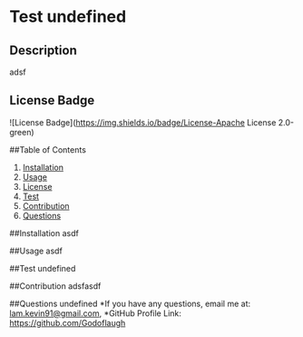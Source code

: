 # Test undefined

  ## Description
  adsf

  ## License Badge
  ![License Badge](https://img.shields.io/badge/License-Apache License 2.0-green)

  ##Table of Contents
  1. [Installation](#installation)
  2. [Usage](#usage)
  3. [License](#license)
  4. [Test](#test)
  5. [Contribution](#contribution)
  6. [Questions](#questions)

  ##Installation
  asdf

  ##Usage
  asdf

  ##Test
  undefined

  ##Contribution
  adsfasdf

  ##Questions
  undefined
  *If you have any questions, email me at: lam.kevin91@gmail.com,
  *GitHub Profile Link: https://github.com/Godoflaugh
